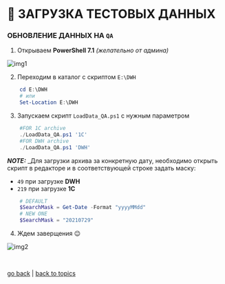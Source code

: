 # 💩 ЗАГРУЗКА ТЕСТОВЫХ ДАННЫХ

### ОБНОВЛЕНИЕ ДАННЫХ НА `QA`

1. Открываем **PowerShell 7.1** _(желательно от админа)_

![img1](https://github.com/CrappyCodeMaker/ECCENTEX-KNOWLEGE/blob/main/Content/9%20Delivery/9.3%20Load%20from%20CSV/9.3.4%20Data%20for%20testing/IMG/1.png?raw=true)

2. Переходим в каталог с скриптом `E:\DWH`
```PowerShell
    cd E:\DWH
    # или
    Set-Location E:\DWH
```

3. Запускаем скрипт `LoadData_QA.ps1` с нужным параметром
```PowerShell
    #FOR 1C archive
    ./LoadData_QA.ps1 '1C'
    #FOR DWH archive
    ./LoadData_QA.ps1 'DWH'
```
**_NOTE:_** _Для загрузки архива за конкретную дату, необходимо открыть скрипт в редакторе и в соответствующей строке задать маску:
  * `49` при загрузке **DWH**
  * `219` при загрузке **1C**
```PowerShell
    # DEFAULT
    $SearchMask = Get-Date -Format "yyyyMMdd"
    # NEW ONE
    $SearchMask = "20210729"
```

4. Ждем заверщения 😉

![img2](https://github.com/CrappyCodeMaker/ECCENTEX-KNOWLEGE/blob/main/Content/9%20Delivery/9.3%20Load%20from%20CSV/9.3.4%20Data%20for%20testing/IMG/2.png?raw=true)


<br/>

[go back](https://github.com/CrappyCodeMaker/ECCENTEX-KNOWLEGE/blob/main/Content/9%20Delivery/9.3%20Load%20from%20CSV/LoadCSV.md) | [back to topics](https://github.com/CrappyCodeMaker/ECCENTEX-KNOWLEGE/tree/main/Content/0%20Topics/Topics.md)